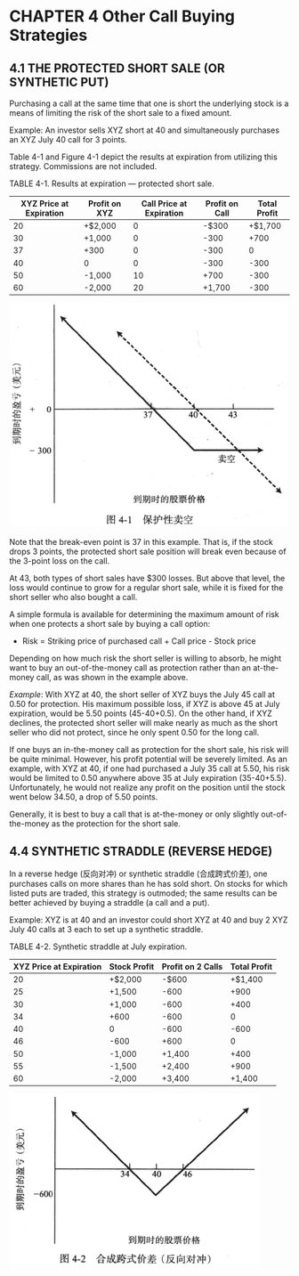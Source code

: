 # CHAPTER 4 Other Call Buying Strategies

## 4.1 THE PROTECTED SHORT SALE (OR SYNTHETIC PUT)

Purchasing a call at the same time that one is short the underlying stock is a means of limiting the risk of the short sale to a fixed amount.

Example: An investor sells XYZ short at 40 and simultaneously purchases an XYZ July 40 call for 3 points.

Table 4-1 and Figure 4-1 depict the results at expiration from utilizing this strategy. Commissions are not included.

TABLE 4-1. Results at expiration — protected short sale.

|XYZ Price at Expiration|Profit on XYZ|Call Price at Expiration|Profit on Call|Total Profit|
|--|--|--|--|--|
|20|+$2,000|0|-$300|+$1,700|
|30|+1,000|0|-300|+700|
|37|+300|0|-300|0|
|40|0|0|-300|-300|
|50|-1,000|10|+700|-300|
|60|-2,000|20|+1,700|-300|

![FIGURE 4-1](https://github.com/iknowledges/BlogImage/blob/main/Option/Figure-4-1.png?raw=true)

Note that the break-even point is 37 in this example. That is, if the stock drops 3 points, the protected short sale position will break even because of the 3-point loss on the call.

At 43, both types of short sales have $300 losses. But above that level, the loss would continue to grow for a regular short sale, while it is fixed for the short seller who also bought a call.

A simple formula is available for determining the maximum amount of risk when one protects a short sale by buying a call option:

- Risk = Striking price of purchased call + Call price - Stock price

Depending on how much risk the short seller is willing to absorb, he might want to buy an out-of-the-money call as protection rather than an at-the-money call, as was shown in the example above.

*Example*: With XYZ at 40, the short seller of XYZ buys the July 45 call at 0.50 for protection. His maximum possible loss, if XYZ is above 45 at July expiration, would be 5.50 points (45-40+0.5). On the other hand, if XYZ declines, the protected short seller will make nearly as much as the short seller who did not protect, since he only spent 0.50 for the long call.

If one buys an in-the-money call as protection for the short sale, his risk will be quite minimal. However, his profit potential will be severely limited. As an example, with XYZ at 40, if one had purchased a July 35 call at 5.50, his risk would be limited to 0.50 anywhere above 35 at July expiration (35-40+5.5). Unfortunately, he would not realize any profit on the position until the stock went below 34.50, a drop of 5.50 points.

Generally, it is best to buy a call that is at-the-money or only slightly out-of-the-money as the protection for the short sale.

## 4.4 SYNTHETIC STRADDLE (REVERSE HEDGE)

In a reverse hedge (反向对冲) or synthetic straddle (合成跨式价差), one purchases calls on more shares than he has sold short. On stocks for which listed puts are traded, this strategy is outmoded; the same results can be better achieved by buying a straddle (a call and a put).

Example: XYZ is at 40 and an investor could short XYZ at 40 and buy 2 XYZ July 40 calls at 3 each to set up a synthetic straddle.

TABLE 4-2. Synthetic straddle at July expiration.

|XYZ Price at Expiration|Stock Profit|Profit on 2 Calls|Total Profit|
|--|--|--|--|
|20|+$2,000|-$600|+$1,400|
|25|+1,500|-600|+900|
|30|+1,000|-600|+400|
|34|+600|-600|0|
|40|0|-600|-600|
|46|-600|+600|0|
|50|-1,000|+1,400|+400|
|55|-1,500|+2,400|+900|
|60|-2,000|+3,400|+1,400|

![FIGURE 4-2](https://github.com/iknowledges/BlogImage/blob/main/Option/Figure-4-2.png?raw=true)
